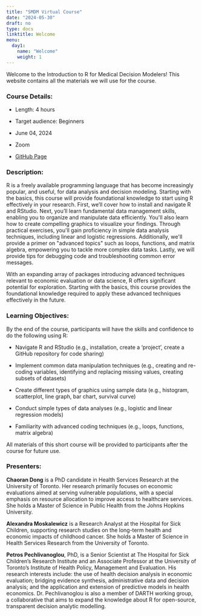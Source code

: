 ```yaml
---
title: "SMDM Virtual Course"
date: "2024-05-30"
draft: no
type: docs
linktitle: Welcome
menu:
  day1:
    name: "Welcome"
    weight: 1
---
```


Welcome to the Introduction to R for Medical Decision Modelers! This website contains all the materials we will use for the course.

### Course Details:

- Length: 4 hours

- Target audience: Beginners

- June 04, 2024

- Zoom

- [GitHub Page](https://github.com/DARTH-git/Intro-to-R)

### Description:

R is a freely available programming language that has become increasingly popular, and useful, for data analysis and decision modeling. Starting with the basics, this course will provide foundational knowledge to start using R effectively in your research. First, we’ll cover how to install and navigate R and RStudio. Next, you’ll learn fundamental data management skills, enabling you to organize and manipulate data efficiently. You'll also learn how to create compelling graphics to visualize your findings. Through practical exercises, you'll gain proficiency in simple data analysis techniques, including linear and logistic regressions. Additionally, we'll provide a primer on "advanced topics" such as loops, functions, and matrix algebra, empowering you to tackle more complex data tasks. Lastly, we will provide tips for debugging code and troubleshooting common error messages.

With an expanding array of packages introducing advanced techniques relevant to economic evaluation or data science, R offers significant potential for exploration. Starting with the basics, this course provides the foundational knowledge required to apply these advanced techniques effectively in the future.

### Learning Objectives: 

By the end of the course, participants will have the skills and confidence to do the following using R:

- Navigate R and RStudio (e.g., installation, create a ‘project’, create a GitHub repository for code sharing)

- Implement common data manipulation techniques (e.g., creating and re-coding variables, identifying and replacing missing values, creating subsets of datasets)

- Create different types of graphics using sample data (e.g., histogram, scatterplot, line graph, bar chart, survival curve)

- Conduct simple types of data analyses (e.g., logistic and linear regression models)

- Familiarity with advanced coding techniques (e.g., loops, functions, matrix algebra)

All materials of this short course will be provided to participants after the course for future use.

### Presenters:

**Chaoran Dong** is a PhD candidate in Health Services Research at the University of Toronto. Her research primarily focuses on economic evaluations aimed at serving vulnerable populations, with a special emphasis on resource allocation to improve access to healthcare services. She holds a Master of Science in Public Health from the Johns Hopkins University.

**Alexandra Moskalewicz** is a Research Analyst at the Hospital for Sick Children, supporting research studies on the long-term health and economic impacts of childhood cancer. She holds a Master of Science in Health Services Research from the University of Toronto.

**Petros Pechlivanoglou**, PhD, is a Senior Scientist at The Hospital for Sick Children’s Research Institute and an Associate Professor at the University of Toronto’s Institute of Health Policy, Management and Evaluation. His research interests include: the use of health decision analysis in economic evaluation; bridging evidence synthesis, administrative data and decision analysis; and the application and extension of predictive models in health economics. Dr. Pechlivanoglou is also a member of DARTH working group, a collaborative that aims to expand the knowledge about R for open-source, transparent decision analytic modelling.










